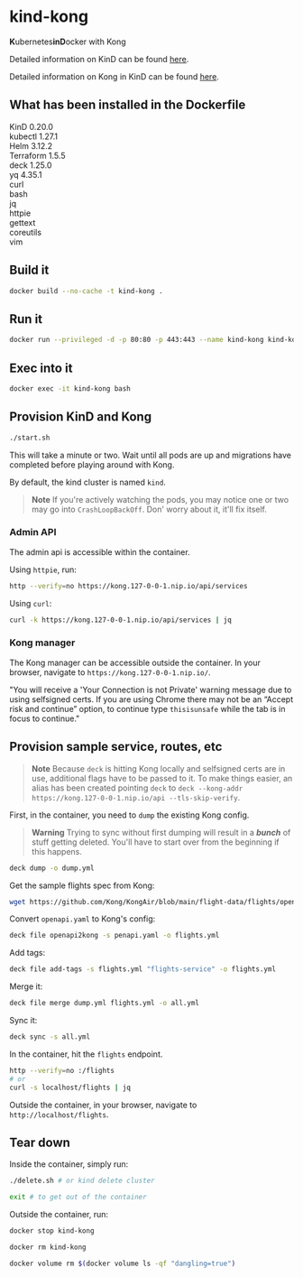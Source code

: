# kind-kong
**K**ubernetes**inD**ocker with Kong

Detailed information on KinD can be found [here](https://kind.sigs.k8s.io/).

Detailed information on Kong in KinD can be found [here](https://docs.konghq.com/gateway/3.4.x/install/kubernetes/helm-quickstart/#kind-kubernetes).

## What has been installed in the Dockerfile
KinD 0.20.0<br>
kubectl 1.27.1<br>
Helm 3.12.2<br>
Terraform 1.5.5<br>
deck 1.25.0<br>
yq 4.35.1<br>
curl<br>
bash<br>
jq<br>
httpie<br>
gettext<br>
coreutils<br>
vim

## Build it
```bash
docker build --no-cache -t kind-kong .
```

## Run it
```bash
docker run --privileged -d -p 80:80 -p 443:443 --name kind-kong kind-kong:latest
```

## Exec into it
```bash
docker exec -it kind-kong bash
```

## Provision KinD and Kong
```bash
./start.sh
```

This will take a minute or two. Wait until all pods are up and migrations have completed before playing around with Kong.

By default, the kind cluster is named `kind`.

> **Note**
> If you're actively watching the pods, you may notice one or two may go into `CrashLoopBackOff`. Don' worry about it, it'll fix itself.

### Admin API
The admin api is accessible within the container.

Using `httpie`, run:
```bash
http --verify=no https://kong.127-0-0-1.nip.io/api/services
```

Using `curl`:
```bash
curl -k https://kong.127-0-0-1.nip.io/api/services | jq
```

### Kong manager
The Kong manager can be accessible outside the container. In your browser, navigate to `https://kong.127-0-0-1.nip.io/`.

"You will receive a 'Your Connection is not Private' warning message due to using selfsigned certs. If you are using Chrome there may not be an “Accept risk and continue” option, to continue type `thisisunsafe` while the tab is in focus to continue."

## Provision sample service, routes, etc
> **Note**
> Because `deck` is hitting Kong locally and selfsigned certs are in use, additional flags have to be passed to it. To make things easier, an alias has been created pointing `deck` to `deck --kong-addr https://kong.127-0-0-1.nip.io/api --tls-skip-verify`.

First, in the container, you need to `dump` the existing Kong config.
> **Warning**
> Trying to sync without first dumping will result in a **_bunch_** of stuff getting deleted. You'll have to start over from the beginning if this happens.

```bash
deck dump -o dump.yml
```

Get the sample flights spec from Kong:
```bash
wget https://github.com/Kong/KongAir/blob/main/flight-data/flights/openapi.yaml
```

Convert `openapi.yaml` to Kong's config:
```bash
deck file openapi2kong -s penapi.yaml -o flights.yml
```

Add tags:
```bash
deck file add-tags -s flights.yml "flights-service" -o flights.yml 
```

Merge it:
```bash
deck file merge dump.yml flights.yml -o all.yml
```

Sync it:
```bash
deck sync -s all.yml
```

In the container, hit the `flights` endpoint.
```bash
http --verify=no :/flights
# or
curl -s localhost/flights | jq
```

Outside the container, in your browser, navigate to `http://localhost/flights`.

## Tear down
Inside the container, simply run:
```bash
./delete.sh # or kind delete cluster

exit # to get out of the container
```

Outside the container, run:
```bash
docker stop kind-kong

docker rm kind-kong

docker volume rm $(docker volume ls -qf "dangling=true")
```